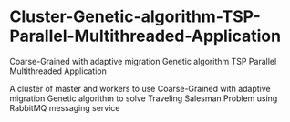 # Cluster-Genetic-algorithm-TSP-Parallel-Multithreaded-Application
Coarse-Grained with adaptive migration Genetic algorithm TSP Parallel Multithreaded Application

A cluster of master and workers to use Coarse-Grained with adaptive migration Genetic algorithm to solve Traveling Salesman Problem
using RabbitMQ messaging service
